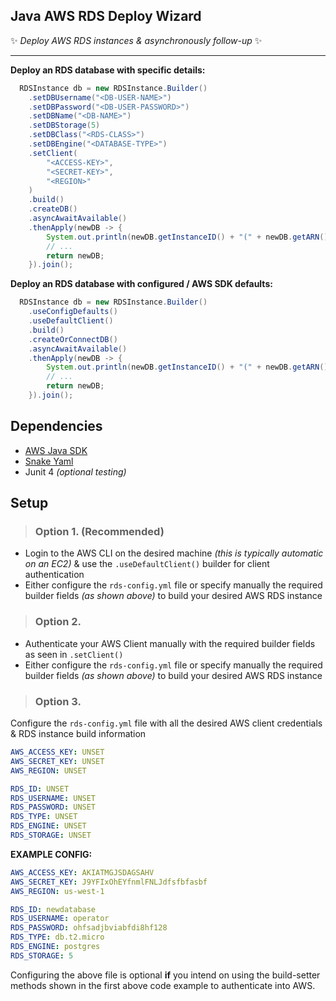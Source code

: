 ## Java AWS RDS Deploy Wizard
✨ _Deploy AWS RDS instances & asynchronously follow-up_ ✨
_________________

**Deploy an RDS database with specific details:**
```java
  RDSInstance db = new RDSInstance.Builder()
    .setDBUsername("<DB-USER-NAME>")
    .setDBPassword("<DB-USER-PASSWORD>")
    .setDBName("<DB-NAME>")
    .setDBStorage(5)
    .setDBClass("<RDS-CLASS>")
    .setDBEngine("<DATABASE-TYPE>")
    .setClient(
        "<ACCESS-KEY>",
        "<SECRET-KEY>",
        "<REGION>"
    )
    .build()
    .createDB()
    .asyncAwaitAvailable()
    .thenApply(newDB -> {
        System.out.println(newDB.getInstanceID() + "(" + newDB.getARN() + ") " + "is now available");
        // ...
        return newDB;
    }).join();
```

**Deploy an RDS database with configured / AWS SDK defaults:**
```java
  RDSInstance db = new RDSInstance.Builder()
    .useConfigDefaults()
    .useDefaultClient()
    .build()
    .createOrConnectDB()
    .asyncAwaitAvailable()
    .thenApply(newDB -> {
        System.out.println(newDB.getInstanceID() + "(" + newDB.getARN() + ") " + "is now available");
        // ...
        return newDB;
    }).join();
```

## Dependencies
- [AWS Java SDK](https://mvnrepository.com/artifact/com.amazonaws/aws-java-sdk "AWS Java SDK")
- [Snake Yaml](https://mvnrepository.com/artifact/org.yaml/snakeyaml "SnakeYaml")
- Junit 4 _(optional testing)_

## Setup

> ### Option 1. (Recommended)
  - Login to the AWS CLI on the desired machine _(this is typically automatic on an EC2)_ & use the ``.useDefaultClient()`` builder for client authentication
  - Either configure the ``rds-config.yml`` file or specify manually the required builder fields _(as shown above)_ to build your desired AWS RDS instance

> ### Option 2.
  - Authenticate your AWS Client manually with the required builder fields as seen in ``.setClient()``
  - Either configure the ``rds-config.yml`` file or specify manually the required builder fields _(as shown above)_ to build your desired AWS RDS instance

> ### Option 3.
Configure the ``rds-config.yml`` file with all the desired AWS client credentials & RDS instance build information
```yaml
AWS_ACCESS_KEY: UNSET
AWS_SECRET_KEY: UNSET
AWS_REGION: UNSET

RDS_ID: UNSET
RDS_USERNAME: UNSET
RDS_PASSWORD: UNSET
RDS_TYPE: UNSET
RDS_ENGINE: UNSET
RDS_STORAGE: UNSET
```

**EXAMPLE CONFIG:**
```yaml
AWS_ACCESS_KEY: AKIATMGJSDAGSAHV
AWS_SECRET_KEY: J9YFIxOhEYfnmlFNLJdfsfbfasbf
AWS_REGION: us-west-1

RDS_ID: newdatabase
RDS_USERNAME: operator
RDS_PASSWORD: ohfsadjbviabfdi8hf128
RDS_TYPE: db.t2.micro
RDS_ENGINE: postgres
RDS_STORAGE: 5
```
Configuring the above file is optional **if** you intend on using the build-setter methods shown in the first above code example to authenticate into AWS.


